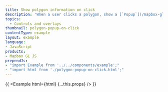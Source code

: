 ```yaml
---
title: Show polygon information on click
description: 'When a user clicks a polygon, show a [`Popup`](/mapbox-gl-js/api/#popup) containing more information.'
topics:
  - Controls and overlays
thumbnail: polygon-popup-on-click
contentType: example
layout: example
language:
- JavaScript
products:
- Mapbox GL JS
prependJs:
- "import Example from '../../components/example';"
- "import html from './polygon-popup-on-click.html';"
---
```


{{ <Example html={html} {...this.props} /> }}
